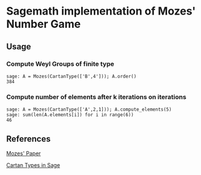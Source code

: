 # Sagemath implementation of Mozes' Number Game

## Usage

### Compute Weyl Groups of finite type

````
sage: A = Mozes(CartanType(['B',4'])); A.order()
384
````

### Compute number of elements after k iterations on iterations

````
sage: A = Mozes(CartanType(['A',2,1])); A.compute_elements(5)
sage: sum(len(A.elements[i]) for i in range(6))
46
````

## References

[Mozes' Paper](http://www.sciencedirect.com/science/article/pii/009731659090024Q)

[Cartan Types in Sage](http://doc.sagemath.org/html/en/reference/combinat/sage/combinat/root_system/cartan_type.html)

